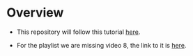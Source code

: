 # Overview

-   This repository will follow this tutorial [here](https://www.youtube.com/playlist?list=PLTXFz3WKxvNJZo1T0-ypVBWD0MfJtshav).

-   For the playlist we are missing video 8, the link to it is [here](https://www.youtube.com/watch?v=twer77ENc0U).
